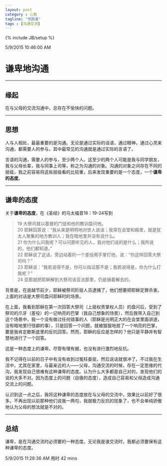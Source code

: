 ```yaml
---
layout: post
category : 心智
tagline: "悦跑者"
tags : [沟通交流]
---
```

{% include JB/setup %}

5/9/2015 10:46:00 AM 

# 谦卑地沟通 #

----------

## 缘起 ##

在与父母的交流沟通中，总存在不愉快的问题。

----------

## 思想 ##

人与人相处，最最重要的是沟通。无论是通过实际的话语，通过眼神，通过心灵来沟通，都需要人的参与。其中最常见的沟通就是通过实际的言语了。

言语的沟通，需要人的参与，至少两个人。这至少的两个人可能是我与同学朋友，我与父母长辈，我与同事上司等，称之为沟通的对象。沟通的对象之间存在不同的层级，我之前容易将这些层级看的比较重，后来发现重要的是一个态度，一个**谦卑的态度**。

----------

## 谦卑的态度 ##

关于**谦卑的态度**，在《圣经》的马太福音18：19-24写到

> 19 大祭司就以基督的门徒和他的教训盘问他。  
> 20 耶稣回答说：“我从来是明明地对世人说话；我常在会堂和殿里，就是犹太人聚集的地方教训人；我在暗地里并没有说什么。  
> 21 你为什么问我呢？可以问那听见的人，我对他们说的是什么；我所说的，他们都知道。”  
> 22 耶稣说了这话，旁边站着的一个差役用手掌打他，说：“你这样回答大祭司吗？”  
> 23 耶稣说：“我若说得不是，你可以指证那不是；我若说得是，你为什么打我呢？”  
> 24 亚那就把耶稣解到大祭司该亚法那里，仍是捆着解去的。

背景是，在逾越节前夕，耶稣被祭司阶层人员逮捕了，他们想要把耶稣定罪杀害。上面的对话是大祭司盘问耶稣时的场景。

在上面，我看到耶稣在第一次回答大祭司（上层权贵掌权人员）的盘问后，受到了祭司的爪牙（差役）的一记响亮的巴掌（我自己想象的场景），然后我带入自己到这个场景中，我一个没有做过任何错事的人（耶稣是光明正大的在会堂里面讲道，没有暗地里行怪癖的事），只是回答一个问题，就被狠狠地扇了一个响亮的巴掌，要是我肯定歇斯底里的反抗回答。然而，耶稣的反应是怎样的？他只是平静并有智慧地进行了一个回答。

这是一种态度上的谦卑。尽管有理有据，也没有进行激烈地反抗。

我不记得在以前的日子中有没有收到过冤枉委屈，然后说话就很冲了。不过我在生活中，尤其在家里，与最亲近的人——父母，沟通交流的时候，存在一定思维的代沟，我发现自己很难有这种谦卑的态度。认为什么大多都是自己对的，发现他们的说的大多不对。因为态度上的问题（自傲的态度），造成自己容易和父母造成沟通交流上的问题。

认识到这一点之后，我将这种谦卑的态度放在与父母的交流中，效果比以前好了很多。不再出现以前那种他们说我一两句，我就极力反抗的现象了，也不会单纯骄傲地认为父母的想法就是不对的。

----------

## 总结 ##

谦卑，是在沟通交流时必须要的一种态度。无论我是谁交流时，我都必须要保有这种谦卑的态度。

5/9/2015 11:28:36 AM   用时 42 mins


